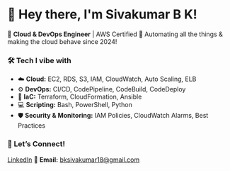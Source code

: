# 

# 👋 Hey there, I'm Sivakumar B K!

🚀 **Cloud & DevOps Engineer** | AWS Certified 
🔧 Automating all the things & making the cloud behave since 2024!  



### 🛠️ Tech I vibe with  
- ☁️ **Cloud:** EC2, RDS, S3, IAM, CloudWatch, Auto Scaling, ELB  
- ⚙️ **DevOps:** CI/CD, CodePipeline, CodeBuild, CodeDeploy  
- 🧱 **IaC:** Terraform, CloudFormation, Ansible  
- 💻 **Scripting:** Bash, PowerShell, Python  
- 🛡️ **Security & Monitoring:** IAM Policies, CloudWatch Alarms, Best Practices



### 🔗 Let’s Connect!  
[LinkedIn]([https://www.linkedin.com/in/sivakumarbk/])
📧 **Email:** bksivakumar18@gmail.com  
